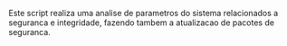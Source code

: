 Este script realiza uma analise de parametros do sistema relacionados a seguranca e integridade, fazendo tambem a atualizacao de pacotes de seguranca.

